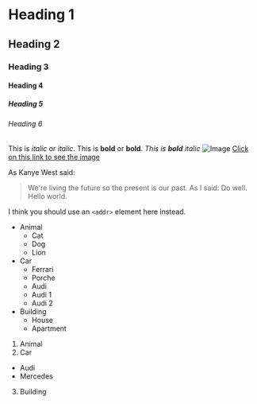 # Heading 1

## Heading 2

### Heading 3

#### Heading 4

##### Heading 5

###### Heading 6

This is *italic* or _italic_.
This is **bold** or __bold__.
*This is __bold__ italic*
![Image](http://static4.wikia.nocookie.net/__cb20131121214007/destinypedia/images/7/71/Information_Icon.svg)
[Click on this link to see the image](http://static4.wikia.nocookie.net/__cb20131121214007/destinypedia/images/7/71/Information_Icon.svg)

As Kanye West said:
> We're living the future so
> the present is our past.
As I said:
> Do well.
> Hello world.

I think you should use an
`<addr>` element here instead.

* Animal
  * Cat
  * Dog
  * Lion
* Car
  * Ferrari
  * Porche
  * Audi
   * Audi 1
   * Audi 2
* Building
  * House
  * Apartment
  
1. Animal
2. Car
  * Audi
  * Mercedes
3. Building
